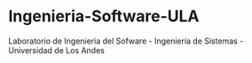 # Ingenieria-Software-ULA
 Laboratorio de Ingenieria del Sofware - Ingeniería de Sistemas - Universidad de Los Andes

